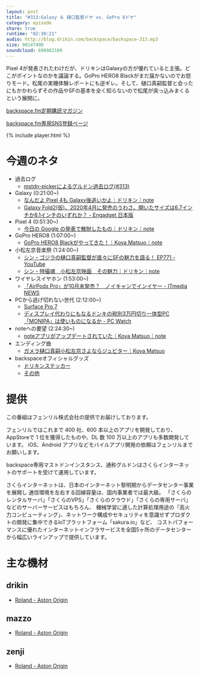 ```yaml
---
layout: post
title: "#313:Galaxy ＆ 樋口監督ドヤ vs. GoPro 8ドヤ"
category: episode
share: true
runtime: "02:30:21"
audio: http://blog.drikin.com/backspace/backspace-313.mp3
size: 90147490
soundcloud: 698982109
---
```


Pixel 4が発表されたわけだが、ドリキンはGalaxyの方が優れていると主張。どこがポイントなのかを議論する。GoPro HERO8 Blackがまだ届かないのでお怒りモード。松尾の実機体験レポートにも逆ギレ。そして、樋口真嗣監督と会ったにもかかわらずその作品やSFの基本を全く知らないので松尾が突っ込みまくるという展開に。

[backspace.fm定期購読マガジン](https://note.mu/drikin/m/m55ec296b7655)

[backspace.fm専用SNS登録ページ](https://mstdn.guru/invite/3WVHpSMr)

{% include player.html %}


# 今週のネタ
* 過去ログ
  * [mstdn-pickerによるグルドン過去ログ(#313)](https://rbtnn.github.io/mstdn-picker/?instance=mstdn.guru&since_id=102987054025265824&max_id=102987705713380976)
* Galaxy (0:21:00~)
  * [なんだよ Pixel 4も Galaxy後追いかよ｜ドリキン｜note](https://note.mu/drikin/n/nbb799fd876bb)
  * [Galaxy Fold2(仮)、2020年4月に発売のうわさ。開いたサイズは6.7インチか8.1インチのいずれか？ - Engadget 日本版](https://japanese.engadget.com/2019/10/17/galaxy-fold-2-2020-4-6-7-8-1/)
* Pixel 4 (0:51:30~)
  * [今日の Google の発表で散財したもの｜ドリキン｜note](https://note.mu/drikin/n/nbc54dc93cd3a)
* GoPro HERO8 (1:07:00~)
  * [GoPro HERO8 Blackがやってきた！｜Koya Matsuo｜note](https://note.mu/mazzo/n/n8d119ee300dc)
* 小松左京音楽祭 (1:24:00~)
  * [シン・ゴジラの樋口真嗣監督が直々にSFの魅力を語る！ EP771 - YouTube](https://www.youtube.com/watch?v=lQqIfOUtS_M&feature=youtu.be)
  * [シン・特撮魂　小松左京映画　その魅力｜ドリキン｜note](https://note.mu/drikin/n/n1aa5b628e945)
* ワイヤレスイヤホン (1:53:00~)
  * [「AirPods Pro」が10月末発売？　ノイキャンでインイヤー - ITmedia NEWS](https://www.itmedia.co.jp/news/articles/1910/19/news018.html)
* PCから逃げ切れない世代 (2:12:00~)
  * [Surface Pro 7](https://www.microsoft.com/ja-jp/p/surface-pro-7/8n17j0m5zzqs?activetab=overview)
  * [ディスプレイ代わりにもなるドンキの税別3万円切り一体型PC「MONIPA」は使いものになるか - PC Watch](https://pc.watch.impress.co.jp/docs/column/hothot/1213604.html)
* noteへの要望 (2:24:30~)
  * [noteアプリがアップデートされていた｜Koya Matsuo｜note](https://note.mu/mazzo/n/n27cf347a8abb)
* エンディング曲
  * [ガメラ樋口真嗣小松左京さよならジュピター｜Koya Matsuo](https://note.mu/mazzo/n/nc54ca0cf55f2)
* backspaceオフィシャルグッズ
  * [ドリキンステッカー](https://backspace.thebase.in/)
  * [その他](https://www.zazzle.co.jp/s/backspace+%E3%82%AE%E3%83%95%E3%83%88)

# 提供

この番組はフェンリル株式会社の提供でお届けしております。

フェンリルではこれまで 400 社、600 本以上のアプリを開発しており、AppStoreで 1 位を獲得したものや、DL 数 100 万以上のアプリも多数開発しています。
iOS、Android アプリなどモバイルアプリ開発の依頼はフェンリルまでお願いします。

backspace専用マストドンインスタンス、通称グルドンはさくらインターネットのサポートを受けて運用しています。

さくらインターネットは、日本のインターネット黎明期からデータセンター事業を展開し
通信環境を左右する回線容量は、国内事業者では最大級。
「さくらのレンタルサーバ」「さくらのVPS」「さくらのクラウド」「さくらの専用サーバ」などのサーバーサービスはもちろん、
機械学習に適した計算処理用途の「高火力コンピューティング」、ネットワーク構成やセキュリティを意識せずプロダクトの開発に集中できるIoTプラットフォーム「sakura.io」など、
コストパフォーマンスに優れたインターネットインフラサービスを全国5ヶ所のデータセンターから幅広いラインアップで提供しています。

# 主な機材

## drikin
* [Roland - Aston Origin](http://amzn.asia/1OwAZ0w)

## mazzo
* [Roland - Aston Origin](http://amzn.asia/1OwAZ0w)

## zenji
* [Roland - Aston Origin](http://amzn.asia/1OwAZ0w)

